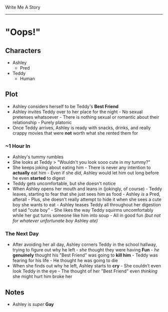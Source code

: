 Write Me A Story
****************

"Oops!"
=======

Characters
----------
- Ashley
	- Pred
- Teddy
	- Human

Plot
----
- Ashley considers herself to be Teddy's __Best Friend__
- Ashley invites Teddy over to her place for the night
		- No sexual pretenses whatsoever
				- There is nothing sexual or romantic about their relationship
						- Purely platonic
- Once Teddy arrives, Ashley is ready with snacks, drinks, and really crappy movies that were __not__ worth what she rented them for
### ~1 Hour In
- Ashley's tummy rumbles
- She looks at Teddy
		> "Wouldn't you look sooo cute in my tummy?"
- She keeps joking about eating him
		- There is never any intention to __actually__ eat him
				- Even if she _did_, Ashley would let him out long before he even __started__ to digest
- Teddy gets uncomfortable, but she doesn't notice
- When Ashley opens her mouth and leans in (jokingly, of course)
		- Teddy leaves, starting to fear that she just sees him as food
				- Ashley _is_ a Pred, afterall
						- Plus, she doesn't really attempt to hide it when she sees a cute boy she wants to eat
								- Ashley teases Teddy all throughout her digestion of said "cute boy"
										- She likes the way Teddy squirms uncomfortably while her gut turns someone like him into soup
												- All in good fun _(but not for whatever unfortunate boy_ Ashley _ate)_
### The Next Day
- After avoiding her all day, Ashley corners Teddy in the school hallway, trying to figure out why he left
		- _she_ thought they were having __Fun__
		- _he_ __genuinely__ thought his "Best Friend" was going to __kill him__
				- Teddy was fearing for his life
				- He thought he was going to die
- When she finds out why he left, Ashley starts to __cry__
		- She couldn’t even look Teddy in the eye
				- The thought of her "Best Friend" even _thinking_ she might hurt him broke her

Notes
-----
- Ashley is _super_ __Gay__
